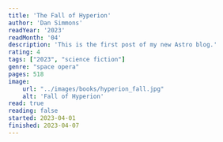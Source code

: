 ```yaml
---
title: 'The Fall of Hyperion'
author: 'Dan Simmons'
readYear: '2023'
readMonth: '04'
description: 'This is the first post of my new Astro blog.'
rating: 4
tags: ["2023", "science fiction"]
genre: "space opera"
pages: 518
image:
    url: "../images/books/hyperion_fall.jpg"
    alt: 'Fall of Hyperion'
read: true 
reading: false
started: 2023-04-01
finished: 2023-04-07
---
```

